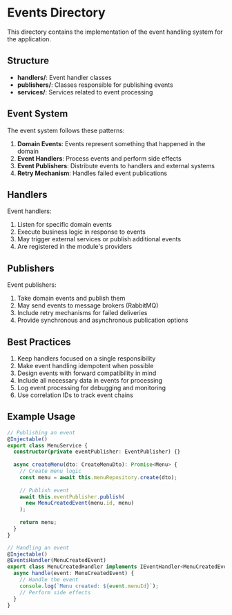 # Events Directory

This directory contains the implementation of the event handling system for the application.

## Structure

- **handlers/**: Event handler classes
- **publishers/**: Classes responsible for publishing events
- **services/**: Services related to event processing

## Event System

The event system follows these patterns:

1. **Domain Events**: Events represent something that happened in the domain
2. **Event Handlers**: Process events and perform side effects
3. **Event Publishers**: Distribute events to handlers and external systems
4. **Retry Mechanism**: Handles failed event publications

## Handlers

Event handlers:
1. Listen for specific domain events
2. Execute business logic in response to events
3. May trigger external services or publish additional events
4. Are registered in the module's providers

## Publishers

Event publishers:
1. Take domain events and publish them
2. May send events to message brokers (RabbitMQ)
3. Include retry mechanisms for failed deliveries
4. Provide synchronous and asynchronous publication options

## Best Practices

1. Keep handlers focused on a single responsibility
2. Make event handling idempotent when possible
3. Design events with forward compatibility in mind
4. Include all necessary data in events for processing
5. Log event processing for debugging and monitoring
6. Use correlation IDs to track event chains

## Example Usage

```typescript
// Publishing an event
@Injectable()
export class MenuService {
  constructor(private eventPublisher: EventPublisher) {}
  
  async createMenu(dto: CreateMenuDto): Promise<Menu> {
    // Create menu logic
    const menu = await this.menuRepository.create(dto);
    
    // Publish event
    await this.eventPublisher.publish(
      new MenuCreatedEvent(menu.id, menu)
    );
    
    return menu;
  }
}

// Handling an event
@Injectable()
@EventsHandler(MenuCreatedEvent)
export class MenuCreatedHandler implements IEventHandler<MenuCreatedEvent> {
  async handle(event: MenuCreatedEvent) {
    // Handle the event
    console.log(`Menu created: ${event.menuId}`);
    // Perform side effects
  }
} 